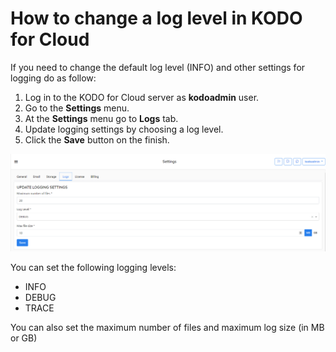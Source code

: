# How to change a log level in KODO for Cloud

If you need to change the default log level \(INFO\) and other settings for logging do as follow:

1. Log in to the KODO for Cloud server as **kodoadmin** user.
2. Go to the **Settings** menu.
3. At the **Settings** menu go to **Logs** tab.
4. Update logging settings by choosing a log level.
5. Click the **Save** button on the finish.

![](../.gitbook/assets/kodo-cloud-administration-settings-kodoadmin01.png)

You can set the following logging levels:

* INFO
* DEBUG
* TRACE

You can also set the maximum number of files and maximum log size \(in MB or GB\)

